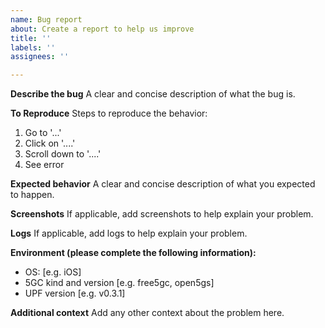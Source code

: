 ```yaml
---
name: Bug report
about: Create a report to help us improve
title: ''
labels: ''
assignees: ''

---
```


**Describe the bug**
A clear and concise description of what the bug is.

**To Reproduce**
Steps to reproduce the behavior:
1. Go to '...'
2. Click on '....'
3. Scroll down to '....'
4. See error

**Expected behavior**
A clear and concise description of what you expected to happen.

**Screenshots**
If applicable, add screenshots to help explain your problem.

**Logs**
If applicable, add logs to help explain your problem.

**Environment (please complete the following information):**
 - OS: [e.g. iOS]
 - 5GC kind and version [e.g. free5gc, open5gs]
 - UPF version [e.g. v0.3.1]

**Additional context**
Add any other context about the problem here.
